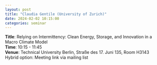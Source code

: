 ```yaml
---
layout: post
title: "Claudia Gentile (University of Zurich)"
date: 2024-02-02 10:15:00
categories: seminar
---
```


**Title**: Relying on Intermittency: Clean Energy, Storage, and Innovation in a Macro Climate Model  
**Time**: 10:15 - 11:45  
**Venue**: Technical University Berlin, Straße des 17. Juni 135, Room H3143  
Hybrid option: Meeting link via mailing list
